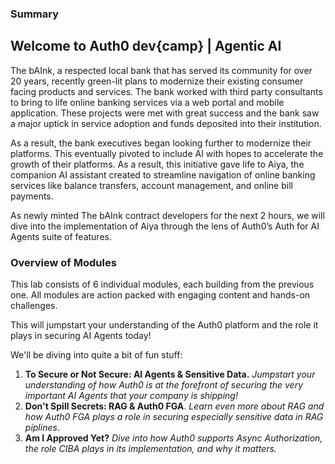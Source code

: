 ### Summary
## Welcome to Auth0 dev{camp} | Agentic AI
The bAInk, a respected local bank that has served its community for over 20 years, recently green-lit plans to modernize their existing consumer facing products and services. The bank worked with third party consultants to bring to life online banking services via a web portal and mobile application. These projects were met with great success and the bank saw a major uptick in service adoption and funds deposited into their institution. 

As a result, the bank executives began looking further to modernize their platforms. This eventually pivoted to include AI with hopes to accelerate the growth of their platforms. As a result, this initiative gave life to Aiya, the companion AI assistant created to streamline navigation of online banking services like balance transfers, account management, and online bill payments. 

As newly minted The bAInk contract developers for the next 2 hours, we will dive into the implementation of Aiya through the lens of Auth0’s Auth for AI Agents suite of features. 

### Overview of Modules

This lab consists of 6 individual modules, each building from the previous one. All modules are action packed with engaging content and hands-on challenges. 

This will jumpstart your understanding of the Auth0 platform and the role it plays in securing AI Agents today! 

We'll be diving into quite a bit of fun stuff: 

1. **To Secure or Not Secure: AI Agents & Sensitive Data.** *Jumpstart your understanding of how Auth0 is at the forefront of securing the very important AI Agents that your company is shipping!*
2. **Don't Spill Secrets: RAG & Auth0 FGA**. *Learn even more about RAG and how Auth0 FGA plays a role in securing especially sensitive data in RAG piplines*.
3. **Am I Approved Yet?** *Dive into how Auth0 supports Async Authorization, the role CIBA plays in its implementation, and why it matters.*


<!-- ### Module 1 

In this module, we confirm access to a proper Auth0 tenant, validate local environment configurations, and clone the application starter files from the respective Github repository. 

### Module 2

In this module, we begin to set up the application and validate that a local copy of the app can run on our machines.

### Module 3

In this module, we configure our local environments to include the appropriate Auth0 variables for proper application functionality. We also dive into the Auth0 tenant to confirm tenant resource configurations as well. 

### Module 4 

In this module, we incorporate Auth0 Fine-Grained Authorization (FGA) into the fold and begin to configure the FGA environment in preparation for implementing the security of data in RAG pipelines. This is crucial to ensuring Aiya is able to communicate properly with end users through a secure manner.

### Module 5 

In this module, we begin to implement FGA functionality into the application. This is where we will begin to refactor some of the code snippets that have been outlined in the foundational template code for Aiya. The goal is to get a working implementation to verify that Aiya is behaving as it should when prompted with specific instructions.

### Module 6

In this module, we incorporate Client-Initiated Backchannel Authentication (CIBA), a feature that enables us to implement Async Authorization. Effectively, this enables end users to authorize Aiya to complete requests on their behalf through a push notification sent to their devices. We will dive into this implementation and learn hands-on how it’s incorporated into the application. -->
